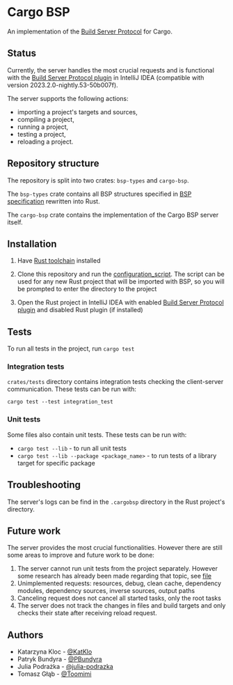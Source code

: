 # Cargo BSP

An implementation of the [Build Server Protocol](https://github.com/build-server-protocol/build-server-protocol) for Cargo.

## Status

Currently, the server handles the most crucial requests and is functional with the [Build Server Protocol plugin](https://plugins.jetbrains.com/plugin/20329-build-server-protocol) in IntelliJ IDEA (compatible with version 2023.2.0-nightly.53-50b007f).

The server supports the following actions:

- importing a project's targets and sources,
- compiling a project,
- running a project,
- testing a project,
- reloading a project.

## Repository structure

The repository is split into two crates: ```bsp-types``` and ```cargo-bsp```.

The ```bsp-types``` crate contains all BSP structures specified in [BSP specification](https://build-server-protocol.github.io/docs/specification) rewritten into Rust.

The ```cargo-bsp``` crate contains the implementation of the Cargo BSP server itself.

## Installation

1. Have [Rust toolchain](https://rustup.rs) installed
2. Clone this repository and run the [configuration_script](configuration_script.sh). The script can be used for any new Rust project that will be imported with BSP, so you will be prompted to enter the directory to the project

4. Open the Rust project in IntelliJ IDEA with enabled [Build Server Protocol plugin](https://lp.jetbrains.com/new-bazel-plugin/#install) and disabled Rust plugin (if installed)

## Tests

To run all tests in the project, run ```cargo test```

### Integration tests

```crates/tests``` directory contains integration tests checking the client-server communication. These tests can be run with:

```cargo test --test integration_test```

### Unit tests

Some files also contain unit tests. These tests can be run with:

- ```cargo test --lib``` - to run all unit tests
- ```cargo test --lib --package <package_name>``` - to run tests of a library target for specific package

## Troubleshooting

The server's logs can be find in the ```.cargobsp``` directory in the Rust project's directory.

## Future work

The server provides the most crucial functionalities. However there are still some areas to improve and future work to be done:

1. The server cannot run unit tests from the project separately. However some research has already been made regarding that topic, see [file](crates/cargo-bsp/src/project_model/_unit_tests_discovery.rs)
2. Unimplemented requests: resources, debug, clean cache, dependency modules, dependency sources, inverse sources, output paths
3. Canceling request does not cancel all started tasks, only the root tasks
4. The server does not track the changes in files and build targets and only checks their state after receiving reload request.

## Authors

- Katarzyna Kloc - [@KatKlo](https://github.com/KatKlo)
- Patryk Bundyra - [@PBundyra](https://github.com/PBundyra)
- Julia Podrażka - [@julia-podrazka](https://github.com/julia-podrazka)
- Tomasz Głąb - [@Toomimi](https://github.com/Toomimi)